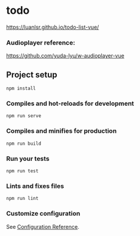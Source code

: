 # todo

https://luanlsr.github.io/todo-list-vue/

### Audioplayer reference:
https://github.com/yuda-lyu/w-audioplayer-vue

## Project setup
```
npm install
```

### Compiles and hot-reloads for development
```
npm run serve
```

### Compiles and minifies for production
```
npm run build
```

### Run your tests
```
npm run test
```

### Lints and fixes files
```
npm run lint
```

### Customize configuration
See [Configuration Reference](https://cli.vuejs.org/config/).
